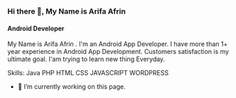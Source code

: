 ### Hi there 👋, My Name is Arifa Afrin
#### Android Developer
My Name is Arifa Afrin . I'm an Android App Developer. I have more than 1+ year experience in Android App Development. Customers satisfaction is my ultimate goal. I'am trying to learn new thing Everyday.

Skills: Java PHP HTML CSS JAVASCRIPT WORDPRESS

- 🔭 I’m currently working on this page. 




